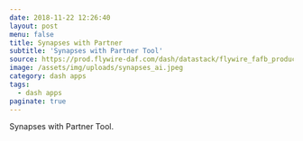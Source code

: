 ```yaml
---
date: 2018-11-22 12:26:40
layout: post
menu: false
title: Synapses with Partner
subtitle: 'Synapses with Partner Tool'
source: https://prod.flywire-daf.com/dash/datastack/flywire_fafb_production/apps/fly_partners/?cleft_thresh_input=50
image: /assets/img/uploads/synapses_ai.jpeg
category: dash apps
tags:
  - dash apps
paginate: true
---
```

Synapses with Partner Tool.